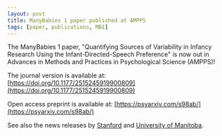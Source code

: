 ```yaml
---
layout: post
title: ManyBabies 1 paper published at AMPPS
tags: [paper, publications, MB1]
---
```


The ManyBabies 1 paper, "Quantifying Sources of Variability in Infancy Research Using the Infant-Directed-Speech Preference" is now out in Advances in Methods and Practices in Psychological Science (AMPPS)!

The journal version is available at: [https://doi.org/10.1177/2515245919900809](https://doi.org/10.1177/2515245919900809)

Open access preprint is available at: [https://psyarxiv.com/s98ab/](https://psyarxiv.com/s98ab/)

See also the news releases by [Stanford](https://news.stanford.edu/2020/03/16/babies-love-baby-talk-world/) and [University of Manitoba](https://news.umanitoba.ca/baby-talk-is-just-fine-thanks/).
